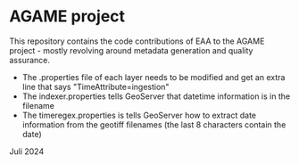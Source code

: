 # AGAME project

This repository contains the code contributions of EAA to the AGAME project - mostly revolving around metadata generation and quality assurance. 

- The .properties file of each layer needs to be modified and get an extra line that says "TimeAttribute=ingestion"
- The indexer.properties tells GeoServer that datetime information is in the filename
- The timeregex.properties is tells GeoServer how to extract date information from the geotiff filenames (the last 8 characters contain the date)

Juli 2024
